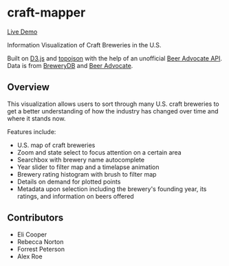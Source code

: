 craft-mapper
============

[Live Demo](http://www.elicooper.net/craft-mapper)

Information Visualization of Craft Breweries in the U.S.

Built on [D3.js](http://d3js.org/) and [topojson](https://github.com/mbostock/topojson) with the help of an unofficial [Beer Advocate API](https://github.com/stursby/beer-advocate-api). Data is from [BreweryDB](http://http://www.brewerydb.com/) and [Beer Advocate](http://beeradvocate.com/).

## Overview

This visualization allows users to sort through many U.S. craft breweries to get a better understanding of how the industry has changed over time and where it stands now. 

Features include:
- U.S. map of craft breweries
- Zoom and state select to focus attention on a certain area
- Searchbox with brewery name autocomplete
- Year slider to filter map and a timelapse animation
- Brewery rating histogram with brush to filter map
- Details on demand for plotted points
- Metadata upon selection including the brewery's founding year, its ratings, and information on beers offered

## Contributors
- Eli Cooper
- Rebecca Norton
- Forrest Peterson
- Alex Roe
